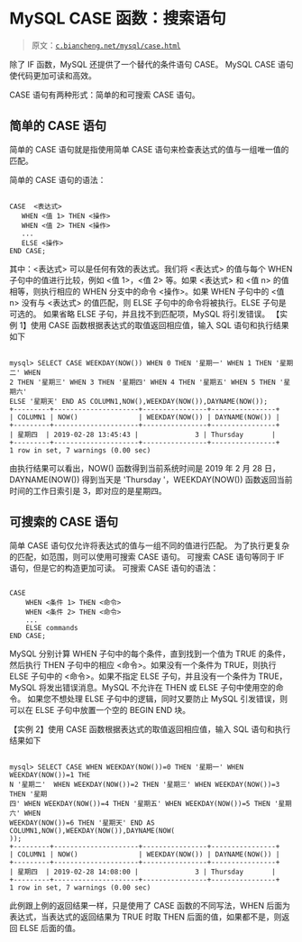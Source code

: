 # MySQL CASE 函数：搜索语句

> 原文：[`c.biancheng.net/mysql/case.html`](http://c.biancheng.net/mysql/case.html)

除了 IF 函数，MySQL 还提供了一个替代的条件语句 CASE。 MySQL CASE 语句使代码更加可读和高效。

CASE 语句有两种形式：简单的和可搜索 CASE 语句。

## 简单的 CASE 语句

简单的 CASE 语句就是指使用简单 CASE 语句来检查表达式的值与一组唯一值的匹配。

简单的 CASE 语句的语法：

```

CASE  <表达式>
   WHEN <值 1> THEN <操作>
   WHEN <值 2> THEN <操作>
   ...
   ELSE <操作>
END CASE;
```

其中：<表达式> 可以是任何有效的表达式。我们将 <表达式> 的值与每个 WHEN 子句中的值进行比较，例如 <值 1>，<值 2> 等。如果 <表达式> 和 <值 n> 的值相等，则执行相应的 WHEN 分支中的命令 <操作>。如果 WHEN 子句中的 <值 n> 没有与 <表达式> 的值匹配，则 ELSE 子句中的命令将被执行。ELSE 子句是可选的。 如果省略 ELSE 子句，并且找不到匹配项，MySQL 将引发错误。
【实例 1】使用 CASE 函数根据表达式的取值返回相应值，输入 SQL 语句和执行结果如下

```

mysql> SELECT CASE WEEKDAY(NOW()) WHEN 0 THEN '星期一' WHEN 1 THEN '星期二' WHEN
2 THEN '星期三' WHEN 3 THEN '星期四' WHEN 4 THEN '星期五' WHEN 5 THEN '星期六'
ELSE '星期天' END AS COLUMN1,NOW(),WEEKDAY(NOW()),DAYNAME(NOW());
+---------+---------------------+----------------+----------------+
| COLUMN1 | NOW()               | WEEKDAY(NOW()) | DAYNAME(NOW()) |
+---------+---------------------+----------------+----------------+
| 星期四  | 2019-02-28 13:45:43 |              3 | Thursday       |
+---------+---------------------+----------------+----------------+
1 row in set, 7 warnings (0.00 sec)
```

由执行结果可以看出，NOW() 函数得到当前系统时间是 2019 年 2 月 28 日，DAYNAME(NOW()) 得到当天是 'Thursday '，WEEKDAY(NOW()) 函数返回当前时间的工作日索引是 3，即对应的是星期四。

## 可搜索的 CASE 语句

简单 CASE 语句仅允许将表达式的值与一组不同的值进行匹配。 为了执行更复杂的匹配，如范围，则可以使用可搜索 CASE 语句。 可搜索 CASE 语句等同于 IF 语句，但是它的构造更加可读。
可搜索 CASE 语句的语法：

```

CASE
    WHEN <条件 1> THEN <命令>
    WHEN <条件 2> THEN <命令>
    ...
    ELSE commands
END CASE;
```

MySQL 分别计算 WHEN 子句中的每个条件，直到找到一个值为 TRUE 的条件，然后执行 THEN 子句中的相应 <命令>。如果没有一个条件为 TRUE，则执行 ELSE 子句中的 <命令>。如果不指定 ELSE 子句，并且没有一个条件为 TRUE，MySQL 将发出错误消息。MySQL 不允许在 THEN 或 ELSE 子句中使用空的命令。 如果您不想处理 ELSE 子句中的逻辑，同时又要防止 MySQL 引发错误，则可以在 ELSE 子句中放置一个空的 BEGIN END 块。

【实例 2】使用 CASE 函数根据表达式的取值返回相应值，输入 SQL 语句和执行结果如下

```

mysql> SELECT CASE WHEN WEEKDAY(NOW())=0 THEN '星期一' WHEN WEEKDAY(NOW())=1 THE
N '星期二'  WHEN WEEKDAY(NOW())=2 THEN '星期三' WHEN WEEKDAY(NOW())=3 THEN '星期
四' WHEN WEEKDAY(NOW())=4 THEN '星期五' WHEN WEEKDAY(NOW())=5 THEN '星期六' WHEN
WEEKDAY(NOW())=6 THEN '星期天' END AS COLUMN1,NOW(),WEEKDAY(NOW()),DAYNAME(NOW(
));
+---------+---------------------+----------------+----------------+
| COLUMN1 | NOW()               | WEEKDAY(NOW()) | DAYNAME(NOW()) |
+---------+---------------------+----------------+----------------+
| 星期四  | 2019-02-28 14:08:00 |              3 | Thursday       |
+---------+---------------------+----------------+----------------+
1 row in set, 7 warnings (0.00 sec)
```

此例跟上例的返回结果一样，只是使用了 CASE 函数的不同写法，WHEN 后面为表达式，当表达式的返回结果为 TRUE 时取 THEN 后面的值，如果都不是，则返回 ELSE 后面的值。